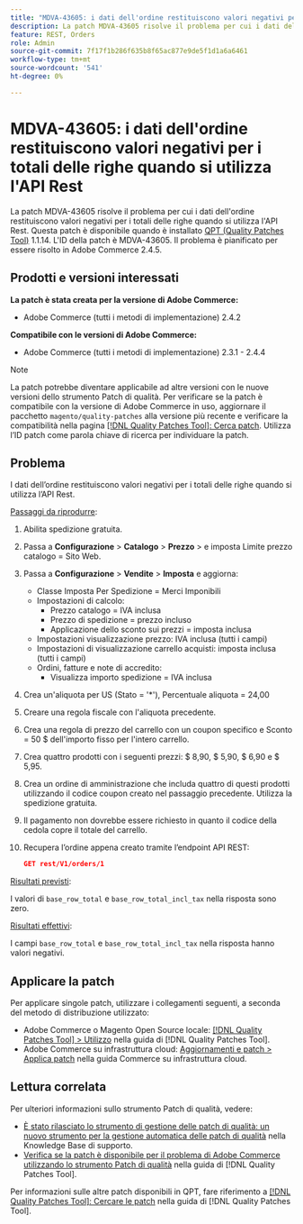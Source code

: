```yaml
---
title: "MDVA-43605: i dati dell'ordine restituiscono valori negativi per i totali delle righe quando si utilizza l'API REST"
description: La patch MDVA-43605 risolve il problema per cui i dati dell'ordine restituiscono valori negativi per i totali delle righe quando si utilizza l'API Rest. Questa patch è disponibile quando è installato [Quality Patches Tool (QPT)](https://experienceleague.adobe.com/en/docs/commerce-knowledge-base/kb/announcements/commerce-announcements/magento-quality-patches-released-new-tool-to-self-serve-quality-patches) 1.1.14. L'ID della patch è MDVA-43605. Il problema è pianificato per essere risolto in Adobe Commerce 2.4.5.
feature: REST, Orders
role: Admin
source-git-commit: 7f17f1b286f635b8f65ac877e9de5f1d1a6a6461
workflow-type: tm+mt
source-wordcount: '541'
ht-degree: 0%

---
```


# MDVA-43605: i dati dell&#39;ordine restituiscono valori negativi per i totali delle righe quando si utilizza l&#39;API Rest

La patch MDVA-43605 risolve il problema per cui i dati dell&#39;ordine restituiscono valori negativi per i totali delle righe quando si utilizza l&#39;API Rest. Questa patch è disponibile quando è installato [QPT (Quality Patches Tool)](https://experienceleague.adobe.com/en/docs/commerce-knowledge-base/kb/announcements/commerce-announcements/magento-quality-patches-released-new-tool-to-self-serve-quality-patches) 1.1.14. L&#39;ID della patch è MDVA-43605. Il problema è pianificato per essere risolto in Adobe Commerce 2.4.5.

## Prodotti e versioni interessati

**La patch è stata creata per la versione di Adobe Commerce:**

* Adobe Commerce (tutti i metodi di implementazione) 2.4.2

**Compatibile con le versioni di Adobe Commerce:**

* Adobe Commerce (tutti i metodi di implementazione) 2.3.1 - 2.4.4

>[!NOTE]
>
>La patch potrebbe diventare applicabile ad altre versioni con le nuove versioni dello strumento Patch di qualità. Per verificare se la patch è compatibile con la versione di Adobe Commerce in uso, aggiornare il pacchetto `magento/quality-patches` alla versione più recente e verificare la compatibilità nella pagina [[!DNL Quality Patches Tool]: Cerca patch](https://experienceleague.adobe.com/en/docs/commerce-knowledge-base/kb/announcements/commerce-announcements/magento-quality-patches-released-new-tool-to-self-serve-quality-patches). Utilizza l’ID patch come parola chiave di ricerca per individuare la patch.

## Problema

I dati dell’ordine restituiscono valori negativi per i totali delle righe quando si utilizza l’API Rest.

<u>Passaggi da riprodurre</u>:

1. Abilita spedizione gratuita.
1. Passa a **Configurazione** > **Catalogo** > **Prezzo** > e imposta Limite prezzo catalogo = Sito Web.
1. Passa a **Configurazione** > **Vendite** > **Imposta** e aggiorna:
   * Classe Imposta Per Spedizione = Merci Imponibili
   * Impostazioni di calcolo:
      * Prezzo catalogo = IVA inclusa
      * Prezzo di spedizione = prezzo incluso
      * Applicazione dello sconto sui prezzi = imposta inclusa
   * Impostazioni visualizzazione prezzo: IVA inclusa (tutti i campi)
   * Impostazioni di visualizzazione carrello acquisti: imposta inclusa (tutti i campi)
   * Ordini, fatture e note di accredito:
      * Visualizza importo spedizione = IVA inclusa
1. Crea un&#39;aliquota per US (Stato = &#39;*&#39;), Percentuale aliquota = 24,00
1. Creare una regola fiscale con l&#39;aliquota precedente.
1. Crea una regola di prezzo del carrello con un coupon specifico e Sconto = 50 $ dell&#39;importo fisso per l&#39;intero carrello.
1. Crea quattro prodotti con i seguenti prezzi: $ 8,90, $ 5,90, $ 6,90 e $ 5,95.
1. Crea un ordine di amministrazione che includa quattro di questi prodotti utilizzando il codice coupon creato nel passaggio precedente. Utilizza la spedizione gratuita.
1. Il pagamento non dovrebbe essere richiesto in quanto il codice della cedola copre il totale del carrello.
1. Recupera l’ordine appena creato tramite l’endpoint API REST:

   ```json
   GET rest/V1/orders/1
   ```

<u>Risultati previsti</u>:

I valori di `base_row_total` e `base_row_total_incl_tax` nella risposta sono zero.

<u>Risultati effettivi</u>:

I campi `base_row_total` e `base_row_total_incl_tax` nella risposta hanno valori negativi.

## Applicare la patch

Per applicare singole patch, utilizzare i collegamenti seguenti, a seconda del metodo di distribuzione utilizzato:

* Adobe Commerce o Magento Open Source locale: [[!DNL Quality Patches Tool] > Utilizzo](/help/tools/quality-patches-tool/usage.md) nella guida di [!DNL Quality Patches Tool].
* Adobe Commerce su infrastruttura cloud: [Aggiornamenti e patch > Applica patch](https://experienceleague.adobe.com/docs/commerce-cloud-service/user-guide/develop/upgrade/apply-patches.html) nella guida Commerce su infrastruttura cloud.

## Lettura correlata

Per ulteriori informazioni sullo strumento Patch di qualità, vedere:

* [È stato rilasciato lo strumento di gestione delle patch di qualità: un nuovo strumento per la gestione automatica delle patch di qualità](https://experienceleague.adobe.com/en/docs/commerce-knowledge-base/kb/announcements/commerce-announcements/magento-quality-patches-released-new-tool-to-self-serve-quality-patches) nella Knowledge Base di supporto.
* [Verifica se la patch è disponibile per il problema di Adobe Commerce utilizzando lo strumento Patch di qualità](/help/tools/quality-patches-tool/patches-available-in-qpt/check-patch-for-magento-issue-with-magento-quality-patches.md) nella guida di [!DNL Quality Patches Tool].

Per informazioni sulle altre patch disponibili in QPT, fare riferimento a [[!DNL Quality Patches Tool]: Cercare le patch](https://experienceleague.adobe.com/tools/commerce-quality-patches/index.html) nella guida di [!DNL Quality Patches Tool].
